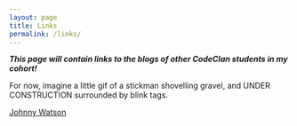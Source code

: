 ```yaml
---
layout: page
title: Links
permalink: /links/
---
```

***This page will contain links to the blogs of other CodeClan students in my cohort!***

For now, imagine a little gif of a stickman shovelling gravel, and UNDER CONSTRUCTION surrounded by blink tags.

[Johnny Watson](http://johnnywatson.co/)

